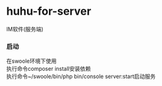 # huhu-for-server
IM软件(服务端)

### 启动
在swoole环境下使用  
执行命令composer install安装依赖  
执行命令~/swoole/bin/php bin/console server:start启动服务  
